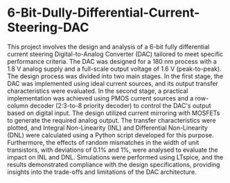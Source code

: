 # 6-Bit-Dully-Differential-Current-Steering-DAC
This project involves the design and analysis of a 6-bit fully differential current steering 
Digital-to-Analog Converter (DAC) tailored to meet specific performance criteria. The DAC 
was designed for a 180 nm process with a 1.8 V analog supply and a full-scale output voltage 
of 1.6 V (peak-to-peak). The design process was divided into two main stages. In the first 
stage, the DAC was implemented using ideal current sources, and its output transfer 
characteristics were evaluated. 
In the second stage, a practical implementation was achieved using PMOS current sources 
and a row-column decoder (2:3-to-8 priority decoder) to control the DAC's output based on 
digital input. The design utilized current mirroring with MOSFETs to generate the required 
analog output. The transfer characteristics were plotted, and Integral Non-Linearity (INL) and 
Differential Non-Linearity (DNL) were calculated using a Python script developed for this 
purpose. Furthermore, the effects of random mismatches in the width of unit transistors, with 
deviations of 0.1% and 1%, were analysed to evaluate the impact on INL and DNL. 
Simulations were performed using LTspice, and the results demonstrated compliance with the 
design specifications, providing insights into the trade-offs and limitations of the DAC 
architecture.
